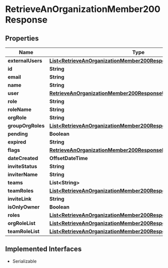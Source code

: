 

# RetrieveAnOrganizationMember200Response


## Properties

| Name | Type | Description | Notes |
|------------ | ------------- | ------------- | -------------|
|**externalUsers** | [**List&lt;RetrieveAnOrganizationMember200ResponseExternalUsersInner&gt;**](RetrieveAnOrganizationMember200ResponseExternalUsersInner.md) |  |  [optional] |
|**id** | **String** |  |  |
|**email** | **String** |  |  |
|**name** | **String** |  |  |
|**user** | [**RetrieveAnOrganizationMember200ResponseUser**](RetrieveAnOrganizationMember200ResponseUser.md) |  |  |
|**role** | **String** |  |  |
|**roleName** | **String** |  |  |
|**orgRole** | **String** |  |  |
|**groupOrgRoles** | [**List&lt;RetrieveAnOrganizationMember200ResponseGroupOrgRolesInner&gt;**](RetrieveAnOrganizationMember200ResponseGroupOrgRolesInner.md) |  |  |
|**pending** | **Boolean** |  |  |
|**expired** | **String** |  |  |
|**flags** | [**RetrieveAnOrganizationMember200ResponseFlags**](RetrieveAnOrganizationMember200ResponseFlags.md) |  |  |
|**dateCreated** | **OffsetDateTime** |  |  |
|**inviteStatus** | **String** |  |  |
|**inviterName** | **String** |  |  |
|**teams** | **List&lt;String&gt;** |  |  |
|**teamRoles** | [**List&lt;RetrieveAnOrganizationMember200ResponseTeamRolesInner&gt;**](RetrieveAnOrganizationMember200ResponseTeamRolesInner.md) |  |  |
|**inviteLink** | **String** |  |  |
|**isOnlyOwner** | **Boolean** |  |  |
|**roles** | [**List&lt;RetrieveAnOrganizationMember200ResponseGroupOrgRolesInner&gt;**](RetrieveAnOrganizationMember200ResponseGroupOrgRolesInner.md) |  |  |
|**orgRoleList** | [**List&lt;RetrieveAnOrganizationMember200ResponseGroupOrgRolesInner&gt;**](RetrieveAnOrganizationMember200ResponseGroupOrgRolesInner.md) |  |  |
|**teamRoleList** | [**List&lt;RetrieveAnOrganizationMember200ResponseGroupOrgRolesInner&gt;**](RetrieveAnOrganizationMember200ResponseGroupOrgRolesInner.md) |  |  |


## Implemented Interfaces

* Serializable


